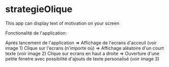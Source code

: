 # strategieOlique
This app can display text of motivation on your screen

Fonctionalité de l'application:

Aprés lancement de l'application => Affichage de l'ecrans d'acceuil (voir image 1)
Clique sur l'ecrans (n'importe où) => Affichage aléatoire d'un court texte (voir image 2)
Clique sur ecrans en haut a droite => Ouverture d'une petite fenetre avec possibilité d'ajouts de texte personalisé (voir image 3)

